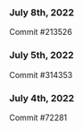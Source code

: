 ### July 8th, 2022

Commit #213526

### July 5th, 2022

Commit #314353


### July 4th, 2022

Commit #72281
